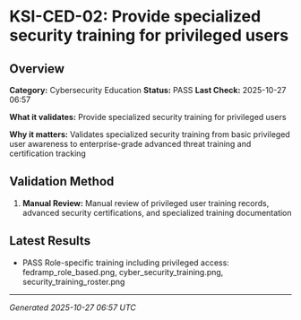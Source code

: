 # KSI-CED-02: Provide specialized security training for privileged users

## Overview

**Category:** Cybersecurity Education
**Status:** PASS
**Last Check:** 2025-10-27 06:57

**What it validates:** Provide specialized security training for privileged users

**Why it matters:** Validates specialized security training from basic privileged user awareness to enterprise-grade advanced threat training and certification tracking

## Validation Method

1. **Manual Review:** Manual review of privileged user training records, advanced security certifications, and specialized training documentation

## Latest Results

- PASS Role-specific training including privileged access: fedramp_role_based.png, cyber_security_training.png, security_training_roster.png

---
*Generated 2025-10-27 06:57 UTC*